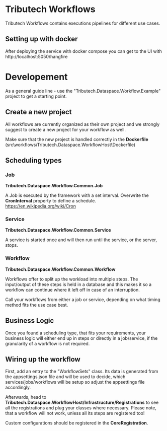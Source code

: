 # Tributech Workflows

Tributech Workflows contains executions pipelines for different use cases.

## Setting up with docker

After deploying the service with docker compose you can get to the UI with http://localhost:5050/hangfire

# Developement
As a general guide line - use the "Tributech.Dataspace.Workflow.Example" project to get a starting point.

## Create a new project
All workflows are currently organized as their own project and we strongly suggest to create a new project for your workflow as well.

Make sure that the new project is handled correctly in the **Dockerfile** (src\workflows\Tributech.Dataspace.WorkflowHost\Dockerfile)

## Scheduling types
### Job
**Tributech.Dataspace.Workflow.Common.Job**

A Job is executed by the framework with a set interval. Overwrite the **CronInterval** property to define a schedule. https://en.wikipedia.org/wiki/Cron

### Service
**Tributech.Dataspace.Workflow.Common.Service**

A service is started once and will then run until the service, or the server, stops.

### Workflow
**Tributech.Dataspace.Workflow.Common.Workflow**

Workflows offer to split up the workload into multiple steps. The input/output of these steps is held in a database and this makes it so a workflow can continue where it left off in case of an interruption.

Call your workflows from either a job or service, depending on what timing method fits the use case best.

## Business Logic
Once you found a scheduling type, that fits your requirements, your business logic will either end up in steps or directly in a job/service, if the granularity of a workflow is not required.

## Wiring up the workflow
First, add an entry to the "WorkflowSets" class. Its data is generated from the appsettings.json file and will be used to decide, which services/jobs/workflows will be setup so adjust the appsettings file accordingly.

Afterwards, head to **Tributech.Dataspace.WorkflowHost/Infrastructure/Registrations** to see all the registrations and plug your classes where necessary. Please note, that a workflow will not work, unless all its steps are registered too!

Custom configurations should be registered in the **CoreRegistration**.